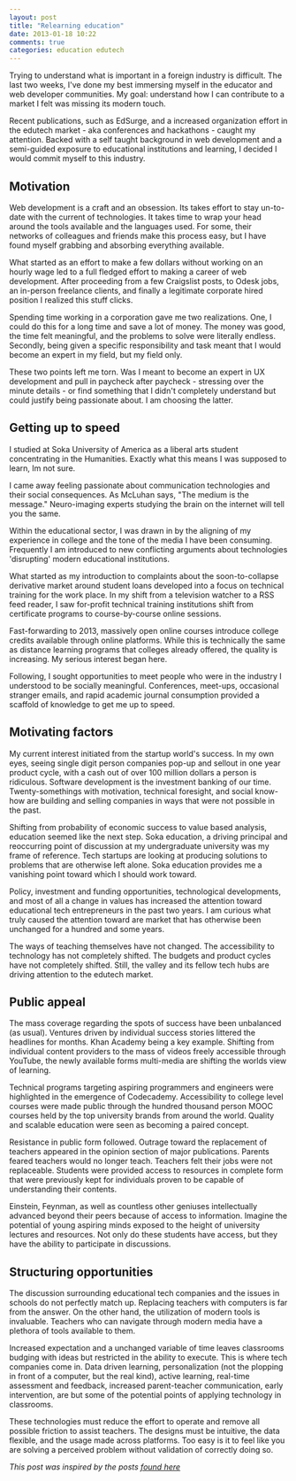 ```yaml
---
layout: post
title: "Relearning education"
date: 2013-01-18 10:22
comments: true
categories: education edutech
---
```

Trying to understand what is important in a foreign industry is difficult. The last two weeks, I've done my best immersing myself in the educator and web developer communities. My goal: understand how I can contribute to a market I felt was missing its modern touch.

Recent publications, such as EdSurge, and a increased organization effort in the edutech market - aka conferences and hackathons - caught my attention. Backed with a self taught background in web development and a semi-guided exposure to educational institutions and learning, I decided I would commit myself to this industry.

## Motivation

Web development is a craft and an obsession. Its takes effort to stay un-to-date with the current of technologies. It takes time to wrap your head around the tools available and the languages used. For some, their networks of colleagues and friends make this process easy, but I have found myself grabbing and absorbing everything available.

What started as an effort to make a few dollars without working on an hourly wage led to a full fledged effort to making a career of web development. After proceeding from a few Craigslist posts, to Odesk jobs, an in-person freelance clients, and finally a legitimate corporate hired position I realized this stuff clicks.

Spending time working in a corporation gave me two realizations. One, I could do this for a long time and save a lot of money. The money was good, the time felt meaningful, and the problems to solve were literally endless. Secondly, being given a specific responsibility and task meant that I would become an expert in my field, but my field only.

These two points left me torn. Was I meant to become an expert in UX development and pull in paycheck after paycheck - stressing over the minute details - or find something that I didn't completely understand but could justify being passionate about. I am choosing the latter.

## Getting up to speed

I studied at Soka University of America as a liberal arts student concentrating in the Humanities. Exactly what this means I was supposed to learn, Im not sure. 

I came away feeling passionate about communication technologies and their social consequences. As McLuhan says, "The medium is the message." Neuro-imaging experts studying the brain on the internet will tell you the same.

Within the educational sector, I was drawn in by the aligning of my experience in college and the tone of the media I have been consuming. Frequently I am introduced to new conflicting arguments about technologies 'disrupting' modern educational institutions.

What started as my introduction to complaints about the soon-to-collapse derivative market around student loans developed into a focus on technical training for the work place. In my shift from a television watcher to a RSS feed reader, I saw for-profit technical training institutions shift from certificate programs to course-by-course online sessions.

Fast-forwarding to 2013, massively open online courses introduce college credits available through online platforms. While this is technically the same as distance learning programs that colleges already offered, the quality is increasing. My serious interest began here.

Following, I sought opportunities to meet people who were in the industry I understood to be socially meaningful. Conferences, meet-ups, occasional stranger emails, and rapid academic journal consumption provided a scaffold of knowledge to get me up to speed.

## Motivating factors

My current interest initiated from the startup world's success. In my own eyes, seeing single digit person companies pop-up and sellout in one year product cycle, with a cash out of over 100 million dollars a person is ridiculous. Software development is the investment banking of our time. Twenty-somethings with motivation, technical foresight, and social know-how are building and selling companies in ways that were not possible in the past.

Shifting from probability of economic success to value based analysis, education seemed like the next step. Soka education, a driving principal and reoccurring point of discussion at my undergraduate university was my frame of reference. Tech startups are looking at producing solutions to problems that are otherwise left alone. Soka education provides me a vanishing point toward which I should work toward.

Policy, investment and funding opportunities, technological developments, and most of all a change in values has increased the attention toward educational tech entrepreneurs in the past two years. I am curious what truly caused the attention toward are market that has otherwise been unchanged for a hundred and some years.

The ways of teaching themselves have not changed. The accessibility to technology has not completely shifted. The budgets and product cycles have not completely shifted. Still, the valley and its fellow tech hubs are driving attention to the edutech market. 

## Public appeal

The mass coverage regarding the spots of success have been unbalanced (as usual). Ventures driven by individual success stories littered the headlines for months. Khan Academy being a key example. Shifting from individual content providers to the mass of videos freely accessible through YouTube, the newly available forms multi-media are shifting the worlds view of learning.

Technical programs targeting aspiring programmers and engineers were highlighted in the emergence of Codecademy. Accessibility to college level courses were made public through the hundred thousand person MOOC courses held by the top university brands from around the world. Quality and scalable education were seen as becoming a paired concept.

Resistance in public form followed. Outrage toward the replacement of teachers appeared in the opinion section of major publications. Parents feared teachers would no longer teach. Teachers felt their jobs were not replaceable. Students were provided access to resources in complete form that were previously kept for individuals proven to be capable of understanding their contents.

Einstein, Feynman, as well as countless other geniuses intellectually advanced beyond their peers because of access to information. Imagine the potential of young aspiring minds exposed to the height of university lectures and resources. Not only do these students have access, but they have the ability to participate in discussions. 

## Structuring opportunities

The discussion surrounding educational tech companies and the issues in schools do not perfectly match up. Replacing teachers with computers is far from the answer. On the other hand, the utilization of modern tools is invaluable. Teachers who can navigate through modern media have a plethora of tools available to them.

Increased expectation and a unchanged variable of time leaves classrooms budging with ideas but restricted in the ability to execute. This is where tech companies come in. Data driven learning, personalization (not the plopping in front of a computer, but the real kind), active learning, real-time assessment and feedback, increased parent-teacher communication, early intervention, are but some of the potential points of applying technology in classrooms.

These technologies must reduce the effort to operate and remove all possible friction to assist teachers. The designs must be intuitive, the data flexible, and the usage made across platforms. Too easy is it to feel like you are solving a perceived problem without validation of correctly doing so.

*This post was inspired by the posts [found here](http://www.aaronsw.com/)*